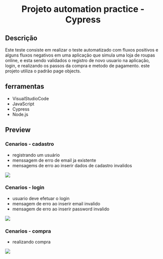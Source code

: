 <h1 align="center">
Projeto automation practice - Cypress
</h1>


## Descrição
Este teste consiste em realizar o teste automatizado com fluxos positivos e alguns fluxos negativos em uma aplicação que simula uma loja de roupas online,
e esta sendo validados o registro de novo usuario na aplicação, login, e realizando os passos da compra e metodo de pagamento. 
este projeto utiliza o padrão page objects.

## ferramentas
<ul>
  <li>VisualStudioCode</li>
  <li>JavaScript</li>
  <li>Cypress</li>
  <li>Node.js</li>
</ul>

## Preview
  ### Cenarios - cadastro
  <ul>
  <li>registrando um usuário</li>
  <li>menssagem de erro de email ja existente</li>
  <li>mensagems de erro ao inserir dados de cadastro invalidos</li>
  </ul>
<img src="https://user-images.githubusercontent.com/99279134/183156121-b431b064-fbf2-4b5a-8571-8e28e503ec2f.gif" >

  ### Cenarios - login
  <ul>
  <li>usuario deve efetuar o login</li>
  <li>mensagem de erro ao inserir email invalido</li>
  <li>mensagem de erro ao inserir password invalido</li>
  </ul>
<img src="https://user-images.githubusercontent.com/99279134/183156478-02fd448c-c2d0-4385-91f5-83cb9e10159f.gif" >

  ### Cenarios - compra
  <ul>
  <li>realizando compra</li>
  </ul>
<img src="https://user-images.githubusercontent.com/99279134/183156482-f1446bb7-2288-4dcf-839e-b1aeaacce2e5.gif" >